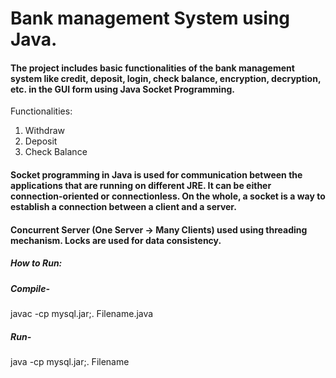 
# Bank management System using Java.

#### The project includes basic functionalities of the bank management system like credit, deposit, login, check balance, encryption, decryption, etc. in the GUI form using Java Socket Programming.

Functionalities:
1. Withdraw
2. Deposit
3. Check Balance

#### Socket programming in Java is used for communication between the applications that are running on different JRE. It can be either connection-oriented or connectionless. On the whole, a socket is a way to establish a connection between a client and a server.

#### Concurrent Server (One Server -> Many Clients) used using threading mechanism. Locks are used for data consistency.

##### How to Run:
##### Compile-
javac -cp mysql.jar;. Filename.java
##### Run-
java -cp mysql.jar;. Filename
